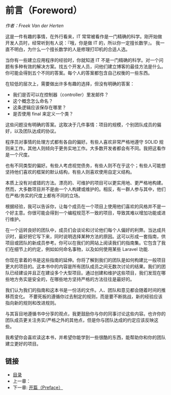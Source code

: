 # 前言（Foreword）

*作者：Freek Van der Herten*

这是一件有趣的事情，在外行看来，IT 常常被看作是一门精确的科学。刚开始做开发人员时，经常听到有人说：『哦，你是做 IT 的，所以你一定擅长数学』。 我一直不明白，为什么一个擅长数学的人是修理打印机的合适人选。

当你有一些建立应用程序的经验时，你就知道 IT 不是一门精确的科学。对一个问题有多种有效的解决方案。找五个开发人员，问他们建立博客的最佳方法是什么。你可能会得到五个不同的答案。每个人的答案都包含自己权衡的一些东西。

在较低的层次上，需要做出许多有趣的选择，但没有明确的答案：

- 我们是否可以在控制器（controller）里发邮件？
- 这个概念怎么命名？
- 这条逻辑应该保存在哪里？
- 是否使用 final 来定义一个类？

这些问题没有明确的答案。这取决于几件事情：项目的规模，个别团队成员的偏好，以及团队达成的协议。

程序员对事情的处理方式都有各自的偏好。有些人喜欢非常严格地遵守 SOLID 规则来工作。其他人则倾向于更务实地工作。大多数开发者都会有不同。我把这看作是一个尺度。

也有不同类型的偏好。有些人考虑视觉债务，有些人则不在乎这个；有些人可能想坚持他们喜欢的框架的默认结构，有些人则喜欢使用自定义结构。

本质上没有对或错的方法。漂亮的、可维护的项目可以更实用地、更严格地构建。然而，大多数项目并不是由一个人构建或维护的。相反，有一群人参与其中，他们在严格/务实的尺度上都有不同的立场。

根据经验，我可以告诉你，让每个成员在一个项目上使用他们喜欢的风格并不是一个好主意。你很可能会得到一个编程规范不一致的项目，导致其难以增加功能或进行维护。

在一个运转良好的团队中，成员们会谈论和讨论他们每个人偏好的利弊。当达成共识时，最好把它写下来，同时说明选择某种方法的原因。这可以形成一套指南，供项目或团队的新成员参考。你可以在我们的网站上阅读我们的指南集。它包含了我们在细节上的约定，例如如何命名事物，以及如何使用某些 Laravel 功能.

你现在拿着的书是这些指南的延伸。你将了解到我们的团队是如何构建比一般项目更大的项目的。这本书中的内容是所有团队成员之间无数次讨论的结果。我们的团队已经建设并且正在建设多个大型项目。通过创建和维护这些项目，我们发现在哪些地方务实是安全的，在哪些地方坚持严格的方法往往是最好的。

我们认为我们的指南和这本书是一份活的文件。人、团队和意见都会随着时间的推移而变化。 不要死板的遵循你过去制定的规则，而是要不断挑战，新的经验应该指向新的规则和改进规则。

与其盲目地遵循书中分享的观点，我更鼓励你与你的同事讨论这些内容。也许你的团队成员更关注务实/严格之外的其他点，但是你与团队达成的约定应该反映这些。

我希望你会喜欢读这本书，并希望你能学到一些很酷的东西，能帮助你和你的团队建立更好的项目。

## 链接

- [目录](../README.md)
- 上一章：
- 下一章: [开篇（Preface）](preface.md)
